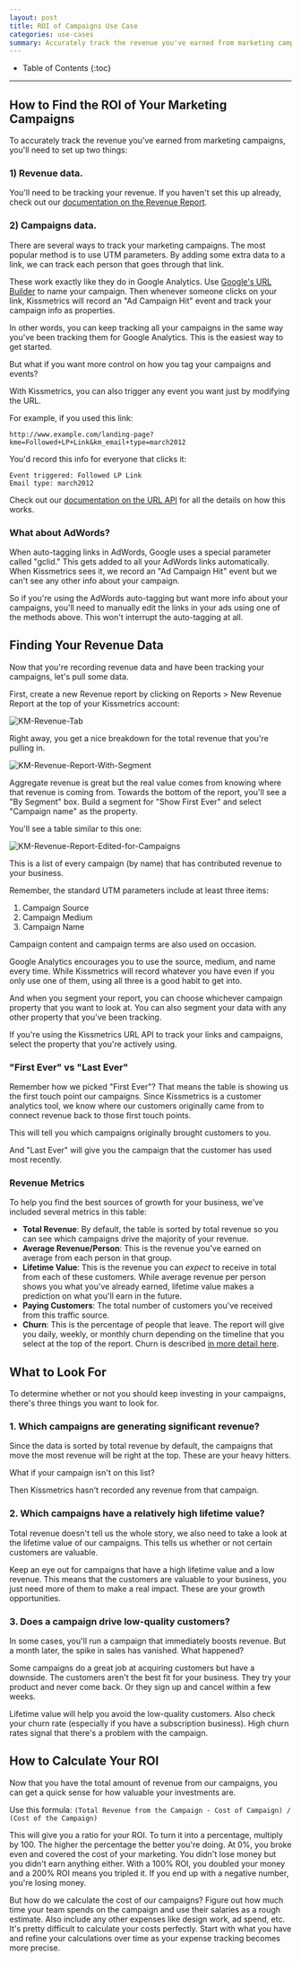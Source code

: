```yaml
---
layout: post
title: ROI of Campaigns Use Case
categories: use-cases
summary: Accurately track the revenue you've earned from marketing campaigns.
---
```

* Table of Contents
{:toc}
* * *

## How to Find the ROI of Your Marketing Campaigns

To accurately track the revenue you've earned from marketing campaigns, you'll need to set up two things:

### 1) Revenue data.

You'll need to be tracking your revenue. If you haven't set this up already, check out our [documentation on the Revenue Report][revenue-report].

### 2) Campaigns data.

There are several ways to track your marketing campaigns. The most popular method is to use UTM parameters. By adding some extra data to a link, we can track each person that goes through that link.

These work exactly like they do in Google Analytics. Use [Google's URL Builder][url-builder] to name your campaign. Then whenever someone clicks on your link, Kissmetrics will record an "Ad Campaign Hit" event and track your campaign info as properties.

In other words, you can keep tracking all your campaigns in the same way you've been tracking them for Google Analytics. This is the easiest way to get started.

But what if you want more control on how you tag your campaigns and events?

With Kissmetrics, you can also trigger any event you want just by modifying the URL.

For example, if you used this link:

	http://www.example.com/landing-page?kme=Followed+LP+Link&km_email+type=march2012

You'd record this info for everyone that clicks it:

	Event triggered: Followed LP Link
	Email type: march2012

Check out our [documentation on the URL API][url-api] for all the details on how this works.

### What about AdWords?

When auto-tagging links in AdWords, Google uses a special parameter called "gclid." This gets added to all your AdWords links automatically. When Kissmetrics sees it, we record an "Ad Campaign Hit" event but we can't see any other info about your campaign.

So if you're using the AdWords auto-tagging but want more info about your campaigns, you'll need to manually edit the links in your ads using one of the methods above. This won't interrupt the auto-tagging at all.

## Finding Your Revenue Data

Now that you're recording revenue data and have been tracking your campaigns, let's pull some data.

First, create a new Revenue report by clicking on Reports > New Revenue Report at the top of your Kissmetrics account:

![KM-Revenue-Tab][ss1]

Right away, you get a nice breakdown for the total revenue that you're pulling in.

![KM-Revenue-Report-With-Segment][ss2]

Aggregate revenue is great but the real value comes from knowing where that revenue is coming from. Towards the bottom of the report, you'll see a "By Segment" box. Build a segment for "Show First Ever" and select "Campaign name" as the property.

You'll see a table similar to this one:

![KM-Revenue-Report-Edited-for-Campaigns][ss3]

This is a list of every campaign (by name) that has contributed revenue to your business.

Remember, the standard UTM parameters include at least three items:

1. Campaign Source
2. Campaign Medium
3. Campaign Name

Campaign content and campaign terms are also used on occasion.

Google Analytics encourages you to use the source, medium, and name every time. While Kissmetrics will record whatever you have even if you only use one of them, using all three is a good habit to get into.

And when you segment your report, you can choose whichever campaign property that you want to look at. You can also segment your data with any other property that you've been tracking.

If you're using the Kissmetrics URL API to track your links and campaigns, select the property that you're actively using.


### "First Ever" vs "Last Ever"

Remember how we picked "First Ever"? That means the table is showing us the first touch point our campaigns. Since Kissmetrics is a customer analytics tool, we know where our customers originally came from to connect revenue back to those first touch points.

This will tell you which campaigns originally brought customers to you.

And "Last Ever" will give you the campaign that the customer has used most recently.

### Revenue Metrics

To help you find the best sources of growth for your business, we've included several metrics in this table:

* **Total Revenue**: By default, the table is sorted by total revenue so you can see which campaigns drive the majority of your revenue.
* **Average Revenue/Person**: This is the revenue you've earned on average from each person in that group.
* **Lifetime Value**: This is the revenue you can *expect* to receive in total from each of these customers. While average revenue per person shows you what you've already earned, lifetime value makes a prediction on what you'll earn in the future.
* **Paying Customers**: The total number of customers you've received from this traffic source.
* **Churn**: This is the percentage of people that leave. The report will give you daily, weekly, or monthly churn depending on the timeline that you select at the top of the report. Churn is described [in more detail here][churn].

## What to Look For
To determine whether or not you should keep investing in your campaigns, there's three things you want to look for.

### 1. Which campaigns are generating significant revenue?

Since the data is sorted by total revenue by default, the campaigns that move the most revenue will be right at the top. These are your heavy hitters.

What if your campaign isn't on this list?

Then Kissmetrics hasn't recorded any revenue from that campaign.

### 2. Which campaigns have a relatively high lifetime value?

Total revenue doesn't tell us the whole story, we also need to take a look at the lifetime value of our campaigns. This tells us whether or not certain customers are valuable.

Keep an eye out for campaigns that have a high lifetime value and a low revenue. This means that the customers are valuable to your business, you just need more of them to make a real impact. These are your growth opportunities.

### 3. Does a campaign drive low-quality customers?

In some cases, you'll run a campaign that immediately boosts revenue. But a month later, the spike in sales has vanished. What happened?

Some campaigns do a great job at acquiring customers but have a downside. The customers aren't the best fit for your business. They try your product and never come back. Or they sign up and cancel within a few weeks.

Lifetime value will help you avoid the low-quality customers. Also check your churn rate (especially if you have a subscription business). High churn rates signal that there's a problem with the campaign.

## How to Calculate Your ROI
Now that you have the total amount of revenue from our campaigns, you can get a quick sense for how valuable your investments are.

Use this formula: `(Total Revenue from the Campaign - Cost of Campaign) / (Cost of the Campaign)`

This will give you a ratio for your ROI. To turn it into a percentage, multiply by 100. The higher the percentage the better you're doing. At 0%, you broke even and covered the cost of your marketing. You didn't lose money but you didn't earn anything either. With a 100% ROI, you doubled your money and a 200% ROI means you tripled it. If you end up with a negative number, you're losing money.

But how do we calculate the cost of our campaigns? Figure out how much time your team spends on the campaign and use their salaries as a rough estimate. Also include any other expenses like design work, ad spend, etc. It's pretty difficult to calculate your costs perfectly. Start with what you have and refine your calculations over time as your expense tracking becomes more precise.


[revenue-report]: /tools/revenue-report
[url-builder]: http://support.google.com/analytics/bin/answer.py?hl=en&answer=1033867
[url-api]: /apis/url
[churn]: /tools/revenue-report#churn-what-about-customers-who-stop-paying-

[ss1]: https://s3.amazonaws.com/kissmetrics-support-files/assets/use-cases/roi-campaigns/01-KM-Revenue-Tab.png
[ss2]: https://s3.amazonaws.com/kissmetrics-support-files/assets/use-cases/roi-campaigns/02-KM-Revenue-Report-With-Segment.png
[ss3]: https://s3.amazonaws.com/kissmetrics-support-files/assets/use-cases/roi-campaigns/03-KM-Revenue-Report-Edited-for-Campaigns.png
